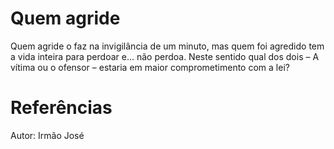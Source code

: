 # Quem agride
Quem agride o faz na invigilância de um minuto, mas quem foi agredido tem a vida inteira para perdoar e... não perdoa.
Neste sentido qual dos dois – A vítima ou o ofensor – estaria em
maior comprometimento com a lei?

# Referências
Autor: Irmão José
